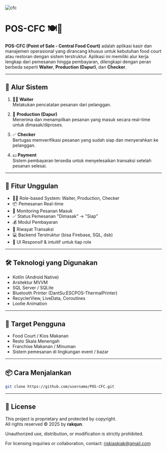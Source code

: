 ![cfc](https://github.com/user-attachments/assets/49266334-225b-41f9-bfff-c3057274df32)

# POS-CFC 🍽️📱

**POS-CFC (Point of Sale - Central Food Court)** adalah aplikasi kasir dan manajemen operasional yang dirancang khusus untuk kebutuhan food court atau restoran dengan sistem terstruktur. Aplikasi ini memiliki alur kerja lengkap dari pemesanan hingga pembayaran, dilengkapi dengan peran berbeda seperti **Waiter**, **Production (Dapur)**, dan **Checker**.

---

## 🔁 Alur Sistem

1. 👨‍🍳 **Waiter**  
   Melakukan pencatatan pesanan dari pelanggan.

2. 🍳 **Production (Dapur)**  
   Menerima dan menampilkan pesanan yang masuk secara real-time untuk dimasak/diproses.

3. ✅ **Checker**  
   Bertugas memverifikasi pesanan yang sudah siap dan menyerahkan ke pelanggan.

4. 💵 **Payment**  
   Sistem pembayaran tersedia untuk menyelesaikan transaksi setelah pesanan selesai.

---

## 🚀 Fitur Unggulan

- 👨‍🍽️ Role-based System: Waiter, Production, Checker
- 📦 Pemesanan Real-time
- 🍲 Monitoring Pesanan Masuk
- ✅ Status Pemesanan "Dimasak" → "Siap"
- 💰 Modul Pembayaran
- 📜 Riwayat Transaksi
- 💻 Backend Terstruktur (bisa Firebase, SQL, dsb)
- 📱 UI Responsif & intuitif untuk tiap role

---

## 🛠️ Teknologi yang Digunakan

- Kotlin (Android Native)
- Arsitektur MVVM
- SQL Server / SQLite
- Bluetooth Printer (DantSu:ESCPOS-ThermalPrinter)
- RecyclerView, LiveData, Coroutines
- Lootie Animation

---

## 🎯 Target Pengguna

- Food Court / Kios Makanan
- Resto Skala Menengah
- Franchise Makanan / Minuman
- Sistem pemesanan di lingkungan event / bazar

---

## 📦 Cara Menjalankan

```bash
git clone https://github.com/username/POS-CFC.git
```

---
## 📝 License

This project is proprietary and protected by copyright.  
All rights reserved © 2025 by **rakqun**.

Unauthorized use, distribution, or modification is strictly prohibited.

For licensing inquiries or collaboration, contact: riskiaskiak@gmail.com
